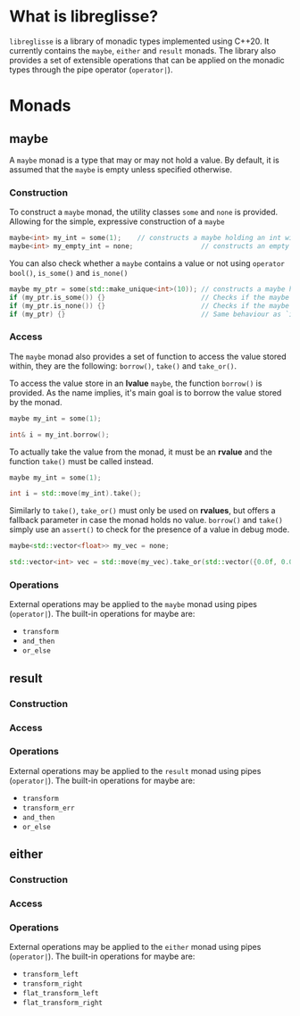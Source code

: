 # What is libreglisse?

`libreglisse` is a library of monadic types implemented using C++20. It currently contains the `maybe`, `either` and `result` monads.
The library also provides a set of extensible operations that can be applied on the monadic types through the pipe
operator (`operator|`).

# Monads

## maybe

A `maybe` monad is a type that may or may not hold a value. By default, it is assumed that the `maybe` is empty unless
specified otherwise.

### Construction

To construct a `maybe` monad, the utility classes `some` and `none` is provided. Allowing for the simple, expressive construction of
a `maybe`

```cpp
maybe<int> my_int = some(1);    // constructs a maybe holding an int with value 1
maybe<int> my_empty_int = none;                 // constructs an empty maybe with no value
```
You can also check whether a `maybe` contains a value or not using `operator bool()`, `is_some()` and `is_none()`
```cpp
maybe my_ptr = some(std::make_unique<int>(10)); // constructs a maybe holding an int with value 1
if (my_ptr.is_some()) {}                        // Checks if the maybe holds a value. true here
if (my_ptr.is_none()) {}                        // Checks if the maybe does not hold a value. false here
if (my_ptr) {}                                  // Same behaviour as `is_some()`. true here
```

### Access

The `maybe` monad also provides a set of function to access the value stored within,
they are the following: `borrow()`, `take()` and `take_or()`.

To access the value store in an **lvalue** `maybe`, the function `borrow()` is provided. As the name implies, it's main
goal is to borrow the value stored by the monad.
```cpp
maybe my_int = some(1);

int& i = my_int.borrow();  
```
To actually take the value from the monad, it must be an **rvalue** and the function `take()` must be
called instead.
```cpp
maybe my_int = some(1);

int i = std::move(my_int).take();
```
Similarly to `take()`, `take_or()` must only be used on **rvalues**, but offers a fallback parameter in case the monad
holds no value. `borrow()` and `take()` simply use an `assert()` to check for the presence of a value in debug mode.
```cpp
maybe<std::vector<float>> my_vec = none;

std::vector<int> vec = std::move(my_vec).take_or(std::vector({0.0f, 0.0f 0.0f}));
```

### Operations

External operations may be applied to the `maybe` monad using pipes (`operator|`). The built-in operations for maybe
are:
* `transform`
* `and_then`
* `or_else`

## result

### Construction

### Access

### Operations

External operations may be applied to the `result` monad using pipes (`operator|`). The built-in operations for maybe
are:
* `transform`
* `transform_err`
* `and_then`
* `or_else`

## either

### Construction

### Access

### Operations

External operations may be applied to the `either` monad using pipes (`operator|`). The built-in operations for maybe
are:
* `transform_left`
* `transform_right`
* `flat_transform_left`
* `flat_transform_right`
